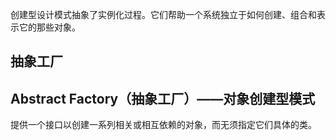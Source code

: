 创建型设计模式抽象了实例化过程。它们帮助一个系统独立于如何创建、组合和表示它的那些对象。

## 抽象工厂
## Abstract Factory（抽象工厂）——对象创建型模式

提供一个接口以创建一系列相关或相互依赖的对象，而无须指定它们具体的类。
